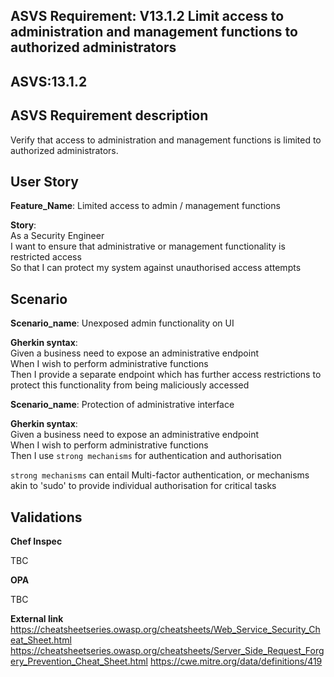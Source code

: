 ## ASVS Requirement: V13.1.2 Limit access to administration and management functions to authorized administrators
## ASVS:13.1.2

## ASVS Requirement description
Verify that access to administration and management functions is limited to authorized administrators.

## User Story
**Feature_Name**: Limited access to admin / management functions

**Story**:\
As a Security Engineer\
I want to ensure that administrative or management functionality is restricted access\
So that I can protect my system against unauthorised access attempts

## Scenario
**Scenario_name**: Unexposed admin functionality on UI

**Gherkin syntax**:\
Given a business need to expose an administrative endpoint\
When I wish to perform administrative functions\
Then I provide a separate endpoint which has further access restrictions to protect this functionality from being maliciously accessed

**Scenario_name**: Protection of administrative interface

**Gherkin syntax**:\
Given a business need to expose an administrative endpoint\
When I wish to perform administrative functions\
Then I use `strong mechanisms` for authentication and authorisation

`strong mechanisms` can entail Multi-factor authentication, or mechanisms akin to 'sudo' to provide individual authorisation for critical tasks

## Validations

**Chef Inspec**

TBC

**OPA**

TBC

**External link**\
https://cheatsheetseries.owasp.org/cheatsheets/Web_Service_Security_Cheat_Sheet.html
https://cheatsheetseries.owasp.org/cheatsheets/Server_Side_Request_Forgery_Prevention_Cheat_Sheet.html
https://cwe.mitre.org/data/definitions/419